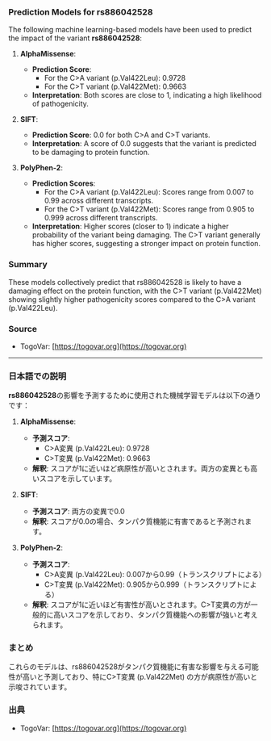 ### Prediction Models for rs886042528
The following machine learning-based models have been used to predict the impact of the variant **rs886042528**:

1. **AlphaMissense**:
   - **Prediction Score**: 
     - For the C>A variant (p.Val422Leu): 0.9728
     - For the C>T variant (p.Val422Met): 0.9663
   - **Interpretation**: Both scores are close to 1, indicating a high likelihood of pathogenicity.

2. **SIFT**:
   - **Prediction Score**: 0.0 for both C>A and C>T variants.
   - **Interpretation**: A score of 0.0 suggests that the variant is predicted to be damaging to protein function.

3. **PolyPhen-2**:
   - **Prediction Scores**:
     - For the C>A variant (p.Val422Leu): Scores range from 0.007 to 0.99 across different transcripts.
     - For the C>T variant (p.Val422Met): Scores range from 0.905 to 0.999 across different transcripts.
   - **Interpretation**: Higher scores (closer to 1) indicate a higher probability of the variant being damaging. The C>T variant generally has higher scores, suggesting a stronger impact on protein function.

### Summary
These models collectively predict that rs886042528 is likely to have a damaging effect on the protein function, with the C>T variant (p.Val422Met) showing slightly higher pathogenicity scores compared to the C>A variant (p.Val422Leu).

### Source
- TogoVar: [https://togovar.org](https://togovar.org)

---

### 日本語での説明
**rs886042528**の影響を予測するために使用された機械学習モデルは以下の通りです：

1. **AlphaMissense**:
   - **予測スコア**:
     - C>A変異 (p.Val422Leu): 0.9728
     - C>T変異 (p.Val422Met): 0.9663
   - **解釈**: スコアが1に近いほど病原性が高いとされます。両方の変異とも高いスコアを示しています。

2. **SIFT**:
   - **予測スコア**: 両方の変異で0.0
   - **解釈**: スコアが0.0の場合、タンパク質機能に有害であると予測されます。

3. **PolyPhen-2**:
   - **予測スコア**:
     - C>A変異 (p.Val422Leu): 0.007から0.99（トランスクリプトによる）
     - C>T変異 (p.Val422Met): 0.905から0.999（トランスクリプトによる）
   - **解釈**: スコアが1に近いほど有害性が高いとされます。C>T変異の方が一般的に高いスコアを示しており、タンパク質機能への影響が強いと考えられます。

### まとめ
これらのモデルは、rs886042528がタンパク質機能に有害な影響を与える可能性が高いと予測しており、特にC>T変異 (p.Val422Met) の方が病原性が高いと示唆されています。

### 出典
- TogoVar: [https://togovar.org](https://togovar.org)